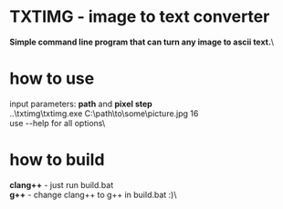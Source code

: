 # **TXTIMG - image to text converter**
**Simple command line program that can turn any image to ascii text.**\


# how to use
input parameters: **path** and **pixel step**\
..\txtimg\txtimg.exe C:\path\to\some\picture.jpg 16\
use --help for all options\

# how to build
**clang++** - just run build.bat\
**g++** - change clang++ to g++ in build.bat :)\
